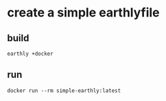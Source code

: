 # create a simple earthlyfile

## build

```shell
earthly +docker
```

## run

```shell
docker run --rm simple-earthly:latest
```
